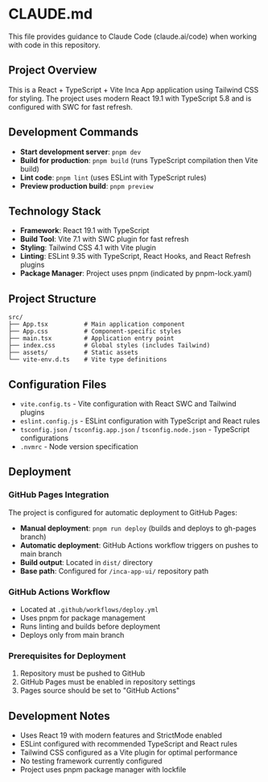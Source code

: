 # CLAUDE.md

This file provides guidance to Claude Code (claude.ai/code) when working with code in this repository.

## Project Overview

This is a React + TypeScript + Vite Inca App application using Tailwind CSS for styling. The project uses modern React 19.1 with TypeScript 5.8 and is configured with SWC for fast refresh.

## Development Commands

- **Start development server**: `pnpm dev`
- **Build for production**: `pnpm build` (runs TypeScript compilation then Vite build)
- **Lint code**: `pnpm lint` (uses ESLint with TypeScript rules)
- **Preview production build**: `pnpm preview`

## Technology Stack

- **Framework**: React 19.1 with TypeScript
- **Build Tool**: Vite 7.1 with SWC plugin for fast refresh
- **Styling**: Tailwind CSS 4.1 with Vite plugin
- **Linting**: ESLint 9.35 with TypeScript, React Hooks, and React Refresh plugins
- **Package Manager**: Project uses pnpm (indicated by pnpm-lock.yaml)

## Project Structure

```
src/
├── App.tsx          # Main application component
├── App.css          # Component-specific styles
├── main.tsx         # Application entry point
├── index.css        # Global styles (includes Tailwind)
├── assets/          # Static assets
└── vite-env.d.ts    # Vite type definitions
```

## Configuration Files

- `vite.config.ts` - Vite configuration with React SWC and Tailwind plugins
- `eslint.config.js` - ESLint configuration with TypeScript and React rules
- `tsconfig.json` / `tsconfig.app.json` / `tsconfig.node.json` - TypeScript configurations
- `.nvmrc` - Node version specification

## Deployment

### GitHub Pages Integration

The project is configured for automatic deployment to GitHub Pages:

- **Manual deployment**: `pnpm run deploy` (builds and deploys to gh-pages branch)
- **Automatic deployment**: GitHub Actions workflow triggers on pushes to main branch
- **Build output**: Located in `dist/` directory
- **Base path**: Configured for `/inca-app-ui/` repository path

### GitHub Actions Workflow

- Located at `.github/workflows/deploy.yml`
- Uses pnpm for package management
- Runs linting and builds before deployment
- Deploys only from main branch

### Prerequisites for Deployment

1. Repository must be pushed to GitHub
2. GitHub Pages must be enabled in repository settings
3. Pages source should be set to "GitHub Actions"

## Development Notes

- Uses React 19 with modern features and StrictMode enabled
- ESLint configured with recommended TypeScript and React rules
- Tailwind CSS configured as a Vite plugin for optimal performance
- No testing framework currently configured
- Project uses pnpm package manager with lockfile

